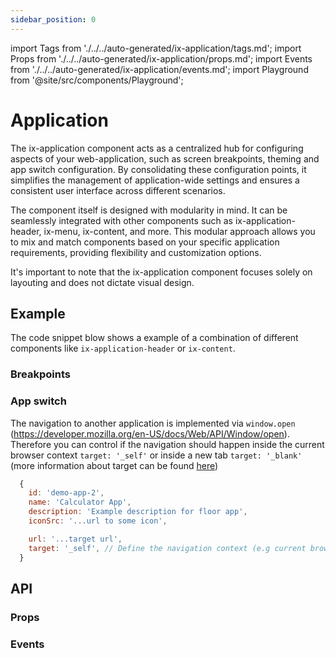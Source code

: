 ```yaml
---
sidebar_position: 0
---
```


import Tags from './../../auto-generated/ix-application/tags.md';
import Props from './../../auto-generated/ix-application/props.md';
import Events from './../../auto-generated/ix-application/events.md';
import Playground from '@site/src/components/Playground';

# Application
<Tags />

The ix-application component acts as a centralized hub for configuring aspects of your web-application, such as screen breakpoints, theming and  app switch configuration. By consolidating these configuration points, it simplifies the management of application-wide settings and ensures a consistent user interface across different scenarios.

The component itself is designed with modularity in mind. It can be seamlessly integrated with other components such as ix-application-header, ix-menu, ix-content, and more. This modular approach allows you to mix and match components based on your specific application requirements, providing flexibility and customization options.

It's important to note that the ix-application component focuses solely on layouting and does not dictate visual design.

## Example

The code snippet blow shows a example of a combination of different components like `ix-application-header` or `ix-content`.

<Playground name="application" examplesByName height="30rem" noMargin></Playground>

### Breakpoints

<Playground name="application-breakpoints" height="30rem" noMargin examplesByName></Playground>

### App switch

The navigation to another application is implemented via `window.open` (https://developer.mozilla.org/en-US/docs/Web/API/Window/open). Therefore you can control if the navigation should happen inside the current browser context `target: '_self'` or inside a new tab `target: '_blank'` (more information about target can be found [here](https://developer.mozilla.org/en-US/docs/Web/HTML/Element/a#target))

```javascript
  {
    id: 'demo-app-2',
    name: 'Calculator App',
    description: 'Example description for floor app',
    iconSrc: '...url to some icon',

    url: '...target url',
    target: '_self', // Define the navigation context (e.g current browser context or new tab)
  }
```

<Playground name="application-app-switch" examplesByName height="30rem"></Playground>

## API

### Props

<Props />

### Events

<Events />
